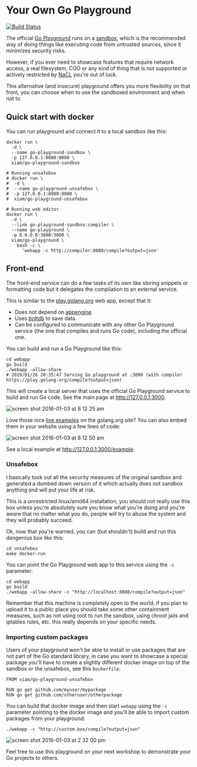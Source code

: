 # Your Own Go Playground

[![Build Status](https://travis-ci.org/xiam/go-playground.svg?branch=master)](https://travis-ci.org/xiam/go-playground)

The official [Go Playground][1] runs on a [sandbox][5], which is the
recommended way of doing things like executing code from untrusted sources,
since it minimizes security risks.

However, if you ever need to showcase features that require network access, a
real filesystem, CGO or any kind of thing that is not supported or actively
restricted by [NaCL](https://developer.chrome.com/native-client) you're out of
luck.

This alternative (and insecure) playground offers you more flexibility on that
front, you can choose when to use the sandboxed environment and when not to.

## Quick start with docker

You can run playground and connect it to a local sandbox like this:

```
docker run \
  -d \
  --name go-playground-sandbox \
  -p 127.0.0.1:8080:8080 \
  xiam/go-playground-sandbox

# Running unsafebox
# docker run \
#  -d \
#  --name go-playground-unsafebox \
#  -p 127.0.0.1:8080:8080 \
#  xiam/go-playground-unsafebox

# Running web editor
docker run \
  -d \
  --link go-playground-sandbox:compiler \
  --name go-playground \
  -p 0.0.0.0:3000:3000 \
  xiam/go-playground \
    bash -c \
      'webapp -c http://compiler:8080/compile?output=json'
```

## Front-end

The front-end service can do a few tasks of its own like storing snippets or
formatting code but it delegates the compilation to an external service.

This is similar to the
[play.golang.org](https://github.com/golang/playground/tree/master/app) web
app, except that it:

* Does not depend on [appengine](https://cloud.google.com/appengine/docs/go/reference).
* Uses [boltdb](https://github.com/boltdb/bolt) to save data.
* Can be configured to communicate with any other Go Playground service (the
  one that compiles and runs Go code), including the official one.

You can build and run a Go Playground like this:

```
cd webapp
go build
./webapp -allow-share
# 2019/01/26 20:35:47 Serving Go playground at :3000 (with compiler https://play.golang.org/compile?output=json)
```

This will create a local server that uses the official Go Playground service to
build and run Go code. See the main page at http://127.0.0.1:3000.

![screen shot 2016-01-03 at 8 12 25 am](https://cloud.githubusercontent.com/assets/385670/12079146/1de8c24a-b1f4-11e5-87b9-10f0a22054e5.png)

Love those nice [live
examples](https://golang.org/pkg/strings/#example_Contains) on the golang.org
site? You can also embed them in your website using a few lines of code:

![screen shot 2016-01-03 at 8 12 50 am](https://cloud.githubusercontent.com/assets/385670/12079219/9fd19f14-b1f6-11e5-949e-f36561a7f0ff.png)

See a local example at http://127.0.0.1:3000/example.

### Unsafebox

I basically took out all the security measures of the original sandbox and
generated a dumbed down version of it which actually does not sandbox anything
and will put your life at risk.

This is a unrestricted linux/amd64 installation, you should not really use this
box unless you're absolutely sure you know what you're doing and you're aware
that no matter what you do, people will try to abuse the system and they will
probably succeed.

Ok, now that you're warned, you can (but shouldn't) build and run this
dangerous box like this:

```
cd unsafebox
make docker-run
```

You can point the Go Playground web app to this service using the `-c`
parameter:

```
cd webapp
go build
./webapp -allow-share -c "http://localhost:8080/compile?output=json"
```

Remember that this machine is completely open to the world, if you plan to
upload it to a public place you should take some other containment measures,
such as not using root to run the sandbox, using chroot jails and iptables
rules, etc. this really depends on your specific needs.

### Importing custom packages

Users of your playground won't be able to install or use packages that are not
part of the Go standard library, in case you want to showcase a special package
you'll have to create a slightly different docker image on top of the sandbox
or the unsafebox, see this `Dockerfile`:

```
FROM xiam/go-playground-unsafebox

RUN go get github.com/myuser/mypackage
RUN go get github.com/otheruser/otherpackage
```

You can build that docker image and then start `webapp` using the `-c`
parameter pointing to the docker image and you'll be able to import custom
packages from your playground:

```
./webapp -c "http://custom.box/compile?output=json"
```

![screen shot 2016-01-03 at 2 32 00 pm](https://cloud.githubusercontent.com/assets/385670/12080650/d6037186-b226-11e5-8bd1-3b98627a1e03.png)

Feel free to use this playground on your next workshop to demonstrate your Go
projects to others.

[1]: https://www.golang.org/
[2]: https://play.golang.org/
[3]: https://github.com/golang/playground
[4]: https://www.docker.com/
[5]: https://en.wikipedia.org/wiki/Sandbox_(computer_security)
